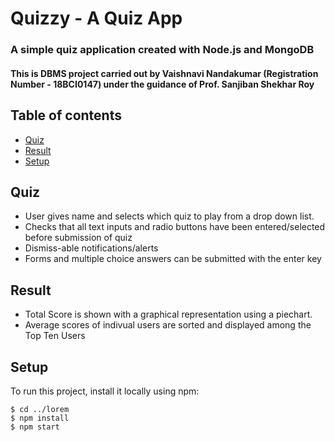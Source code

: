 # Quizzy - A Quiz App
### A simple quiz application created with Node.js and MongoDB

#### This is DBMS project carried out by Vaishnavi Nandakumar (Registration Number - 18BCI0147) under  the guidance of Prof. Sanjiban Shekhar Roy

## Table of contents
* [Quiz](#quiz)
* [Result](#result)
* [Setup](#setup)

## Quiz
* User gives name and selects which quiz to play from a drop down list. 
* Checks that all text inputs and radio buttons have been entered/selected before submission of quiz
* Dismiss-able notifications/alerts
* Forms and multiple choice answers can be submitted with the enter key


## Result
* Total Score is shown with a graphical representation using a piechart.
* Average scores of indivual users are sorted and displayed among the Top Ten Users

## Setup
To run this project, install it locally using npm:

```
$ cd ../lorem
$ npm install
$ npm start
```

